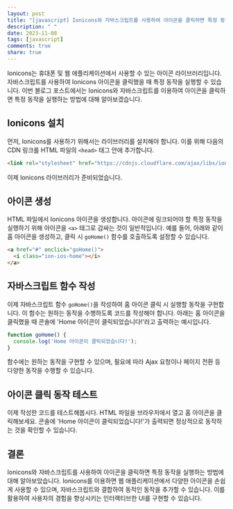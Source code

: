 ```yaml
---
layout: post
title: "[javascript] Ionicons와 자바스크립트를 사용하여 아이콘을 클릭하면 특정 동작이 실행되도록 구현하는 방법"
description: " "
date: 2023-11-08
tags: [javascript]
comments: true
share: true
---
```


Ionicons는 휴대폰 및 웹 애플리케이션에서 사용할 수 있는 아이콘 라이브러리입니다. 자바스크립트를 사용하여 Ionicons 아이콘을 클릭했을 때 특정 동작을 실행할 수 있습니다. 이번 블로그 포스트에서는 Ionicons와 자바스크립트를 이용하여 아이콘을 클릭하면 특정 동작을 실행하는 방법에 대해 알아보겠습니다.

## Ionicons 설치

먼저, Ionicons를 사용하기 위해서는 라이브러리를 설치해야 합니다. 이를 위해 다음의 CDN 링크를 HTML 파일의 `<head>` 태그 안에 추가합니다.

```html
<link rel="stylesheet" href="https://cdnjs.cloudflare.com/ajax/libs/ionicons/2.0.1/css/ionicons.min.css">
```

이제 Ionicons 라이브러리가 준비되었습니다.

## 아이콘 생성

HTML 파일에서 Ionicons 아이콘을 생성합니다. 아이콘에 링크되어야 할 특정 동작을 실행하기 위해 아이콘을 `<a>` 태그로 감싸는 것이 일반적입니다. 예를 들어, 아래와 같이 홈 아이콘을 생성하고, 클릭 시 `goHome()` 함수를 호출하도록 설정할 수 있습니다.

```html
<a href="#" onclick="goHome()">
  <i class="ion-ios-home"></i>
</a>
```

## 자바스크립트 함수 작성

이제 자바스크립트 함수 `goHome()`을 작성하여 홈 아이콘 클릭 시 실행할 동작을 구현합니다. 이 함수는 원하는 동작을 수행하도록 코드를 작성해야 합니다. 아래는 홈 아이콘을 클릭했을 때 콘솔에 'Home 아이콘이 클릭되었습니다!'라고 출력하는 예시입니다.

```javascript
function goHome() {
  console.log('Home 아이콘이 클릭되었습니다!');
}
```

함수에는 원하는 동작을 구현할 수 있으며, 필요에 따라 Ajax 요청이나 페이지 전환 등 다양한 동작을 수행할 수 있습니다.

## 아이콘 클릭 동작 테스트

이제 작성한 코드를 테스트해봅시다. HTML 파일을 브라우저에서 열고 홈 아이콘을 클릭해보세요. 콘솔에 'Home 아이콘이 클릭되었습니다!'가 출력되면 정상적으로 동작하는 것을 확인할 수 있습니다.

## 결론

Ionicons와 자바스크립트를 사용하여 아이콘을 클릭하면 특정 동작을 실행하는 방법에 대해 알아보았습니다. Ionicons를 이용하면 웹 애플리케이션에서 다양한 아이콘을 손쉽게 사용할 수 있으며, 자바스크립트와 결합하여 동적인 동작을 추가할 수 있습니다. 이를 활용하여 사용자의 경험을 향상시키는 인터랙티브한 UI를 구현할 수 있습니다.